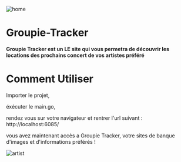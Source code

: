 ![home](https://user-images.githubusercontent.com/75376645/118831998-820c2e00-b8c0-11eb-819f-05f3118cdf45.PNG)
# Groupie-Tracker


**Groupie Tracker est un LE site qui vous permetra de découvrir les locations des prochains concert de vos artistes préféré**

# Comment Utiliser

Importer le projet,

éxécuter le main.go,

rendez vous sur votre navigateur et rentrer l'url suivant : http://localhost:6085/

vous avez maintenant accès a Groupie Tracker, votre sites de banque d'images et d'informations préférés !

![artist](https://user-images.githubusercontent.com/75376645/118833046-6d7c6580-b8c1-11eb-851b-ec5f9494d6c0.PNG)
